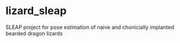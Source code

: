 # lizard_sleap
SLEAP project for pose estimation of naive and chonicially implanted bearded dragon lizards
